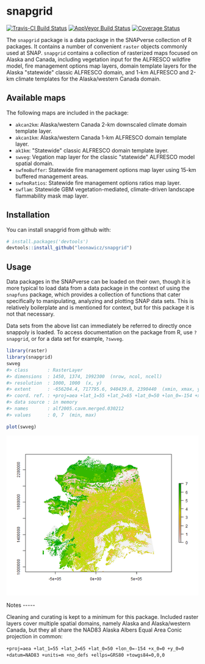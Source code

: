 
<!-- README.md is generated from README.Rmd. Please edit that file -->
snapgrid
========

[![Travis-CI Build Status](https://travis-ci.org/leonawicz/snapgrid.svg?branch=master)](https://travis-ci.org/leonawicz/snapgrid) [![AppVeyor Build Status](https://ci.appveyor.com/api/projects/status/github/leonawicz/snapgrid?branch=master&svg=true)](https://ci.appveyor.com/project/leonawicz/snapgrid) [![Coverage Status](https://img.shields.io/codecov/c/github/leonawicz/snapgrid/master.svg)](https://codecov.io/github/leonawicz/snapgrid?branch=master)

The `snapgrid` package is a data package in the SNAPverse collection of R packages. It contains a number of convenient `raster` objects commonly used at SNAP. `snapgrid` contains a collection of rasterized maps focused on Alaska and Canada, including vegetation input for the ALFRESCO wildfire model, fire management options map layers, domain template layers for the Alaska "statewide" classic ALFRESCO domain, and 1-km ALFRESCO and 2-km climate templates for the Alaska/western Canada domain.

Available maps
--------------

The following maps are included in the package:

-   `akcan2km`: Alaska/western Canada 2-km downscaled climate domain template layer.
-   `akcan1km`: Alaska/western Canada 1-km ALFRESCO domain template layer.
-   `ak1km`: "Statewide" classic ALFRESCO domain template layer.
-   `swveg`: Vegation map layer for the classic "statewide" ALFRESCO model spatial domain.
-   `swfmoBuffer`: Statewide fire management options map layer using 15-km buffered management areas.
-   `swfmoRatios`: Statewide fire management options ratios map layer.
-   `swflam`: Statewide GBM vegetation-mediated, climate-driven landscape flammability mask map layer.

Installation
------------

You can install snapgrid from github with:

``` r
# install.packages('devtools')
devtools::install_github("leonawicz/snapgrid")
```

Usage
-----

Data packages in the SNAPverse can be loaded on their own, though it is more typical to load data from a data package in the context of using the `snapfuns` package, which provides a collection of functions that cater specifically to manipulating, analyzing and plotting SNAP data sets. This is relatively boilerplate and is mentioned for context, but for this package it is not that necessary.

Data sets from the above list can immediately be referred to directly once snappoly is loaded. To access documentation on the package from R, use `?snapgrid`, or for a data set for example, `?swveg`.

``` r
library(raster)
library(snapgrid)
swveg
#> class       : RasterLayer 
#> dimensions  : 1450, 1374, 1992300  (nrow, ncol, ncell)
#> resolution  : 1000, 1000  (x, y)
#> extent      : -656204.4, 717795.6, 940439.8, 2390440  (xmin, xmax, ymin, ymax)
#> coord. ref. : +proj=aea +lat_1=55 +lat_2=65 +lat_0=50 +lon_0=-154 +x_0=0 +y_0=0 +ellps=GRS80 +datum=NAD83 +units=m +no_defs +towgs84=0,0,0 
#> data source : in memory
#> names       : alf2005.cavm.merged.030212 
#> values      : 0, 7  (min, max)
```

``` r
plot(swveg)
```

<p style="text-align:center;">
<img src="man/figures/README-example-1.png">
</p>
Notes
-----

Cleaning and curating is kept to a minimum for this package. Included raster layers cover multiple spatial domains, namely Alaska and Alaska/western Canada, but they all share the NAD83 Alaska Albers Equal Area Conic projection in common:

`+proj=aea +lat_1=55 +lat_2=65 +lat_0=50 +lon_0=-154 +x_0=0 +y_0=0 +datum=NAD83 +units=m +no_defs +ellps=GRS80 +towgs84=0,0,0`
